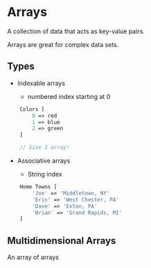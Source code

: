 # Arrays

A collection of data that acts as key-value pairs.

Arrays are great for complex data sets.

## Types

* Indexable arrays

    * numbered index starting at 0

```php
    Colors [
        0 => red
        1 => blue
        2 => green
    ]

    // Size 3 array!
```

* Associative arrays

    * String index

```php
    Home Towns [
        'Joe' => 'Middletown, NY'
        'Erin' => 'West Chester, PA'
        'Dave' => 'Exton, PA'
        'Brian' => 'Grand Rapids, MI'
    ]
```

## Multidimensional Arrays

An array of arrays
